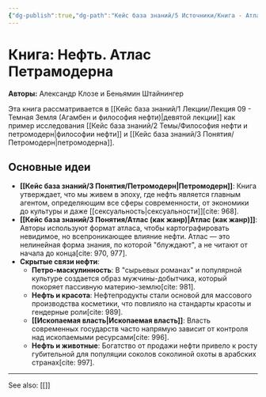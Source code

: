 ```yaml
---
{"dg-publish":true,"dg-path":"Кейс база знаний/5 Источники/Книга - Атлас Петрамодерна","permalink":"/kejs-baza-znanij/5-istochniki/kniga-atlas-petramoderna/"}
---
```


# Книга: Нефть. Атлас Петрамодерна

**Авторы:** Александр Клозе и Беньямин Штайнингер

Эта книга рассматривается в [[Кейс база знаний/1 Лекции/Лекция 09 - Темная Земля (Агамбен и философия нефти)\|девятой лекции]] как пример исследования [[Кейс база знаний/2 Темы/Философия нефти и петромодерн\|философии нефти]] и [[Кейс база знаний/3 Понятия/Петромодерн\|петромодерна]].

## Основные идеи
- **[[Кейс база знаний/3 Понятия/Петромодерн\|Петромодерн]]**: Книга утверждает, что мы живем в эпоху, где нефть является главным агентом, определяющим все сферы современности, от экономики до культуры и даже [[сексуальность\|сексуальности]][cite: 968].
- **[[Кейс база знаний/3 Понятия/Атлас (как жанр)\|Атлас (как жанр)]]**: Авторы используют формат атласа, чтобы картографировать невидимое, но всепроникающее влияние нефти. Атлас — это нелинейная форма знания, по которой "блуждают", а не читают от начала до конца[cite: 970, 977].
- **Скрытые связи нефти**:
    - **Петро-маскулинность**: В "сырьевых романах" и популярной культуре создается образ мужчины-добытчика, который покоряет пассивную материю-землю[cite: 981].
    - **Нефть и красота**: Нефтепродукты стали основой для массового производства косметики, что повлияло на стандарты красоты и гендерные роли[cite: 989].
    - **[[Ископаемая власть\|Ископаемая власть]]**: Власть современных государств часто напрямую зависит от контроля над ископаемыми ресурсами[cite: 996].
    - **Нефть и животные**: Богатство от продажи нефти привело к росту губительной для популяции соколов соколиной охоты в арабских странах[cite: 997].






---
See also:
[[]]

